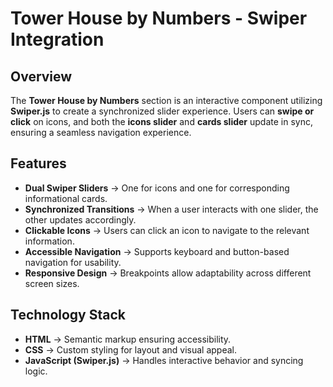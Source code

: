 # Tower House by Numbers - Swiper Integration

## Overview
The **Tower House by Numbers** section is an interactive component utilizing **Swiper.js** to create a synchronized slider experience. Users can **swipe or click** on icons, and both the **icons slider** and **cards slider** update in sync, ensuring a seamless navigation experience.

## Features
- **Dual Swiper Sliders** → One for icons and one for corresponding informational cards.
- **Synchronized Transitions** → When a user interacts with one slider, the other updates accordingly.
- **Clickable Icons** → Users can click an icon to navigate to the relevant information.
- **Accessible Navigation** → Supports keyboard and button-based navigation for usability.
- **Responsive Design** → Breakpoints allow adaptability across different screen sizes.

## Technology Stack
- **HTML** → Semantic markup ensuring accessibility.
- **CSS** → Custom styling for layout and visual appeal.
- **JavaScript (Swiper.js)** → Handles interactive behavior and syncing logic.